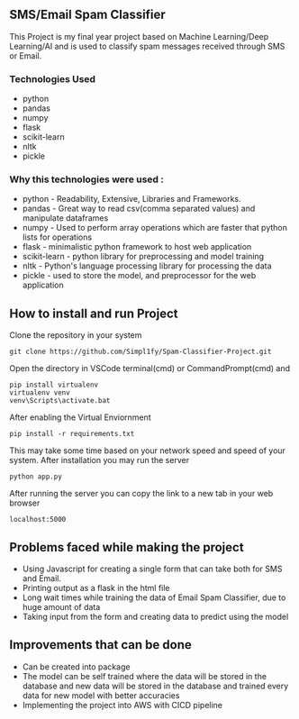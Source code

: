 ## SMS/Email Spam Classifier

This Project is my final year project based on Machine Learning/Deep Learning/AI and is used to classify spam messages received through SMS or Email.

### Technologies Used
- python
- pandas
- numpy
- flask
- scikit-learn
- nltk
- pickle

### Why this technologies were used :

- python - Readability, Extensive, Libraries and Frameworks.
- pandas - Great way to read csv(comma separated values) and manipulate dataframes
- numpy  - Used to perform array operations which are faster that python lists for operations
- flask - minimalistic python framework to host web application
- scikit-learn - python library for preprocessing and model training
- nltk - Python's language processing library for processing the data
- pickle - used to store the model, and preprocessor for the web application

## How to install and run Project

Clone the repository in your system
```
git clone https://github.com/Simpl1fy/Spam-Classifier-Project.git
```

Open the directory in VSCode terminal(cmd) or CommandPrompt(cmd) and
```
pip install virtualenv
virtualenv venv
venv\Scripts\activate.bat
```

After enabling the Virtual Enviornment
```
pip install -r requirements.txt
```

This may take some time based on your network speed and speed of your system.
After installation you may run the server
```
python app.py
```
After running the server you can copy the link to a new tab in your web browser
```
localhost:5000
```

## Problems faced while making the project
- Using Javascript for creating a single form that can take both for SMS and Email.
- Printing output as a flask in the html file
- Long wait times while training the data of Email Spam Classifier, due to huge amount of data
- Taking input from the form and creating data to predict using the model

## Improvements that can be done
- Can be created into package
- The model can be self trained where the data will be stored in the database and new data will be stored in the database and trained every data for new model with better accuracies
- Implementing the project into AWS with CICD pipeline